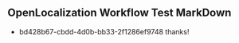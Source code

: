 ## OpenLocalization Workflow Test MarkDown
* bd428b67-cbdd-4d0b-bb33-2f1286ef9748 thanks!

<!--HONumber=Jul16_HO4-->



